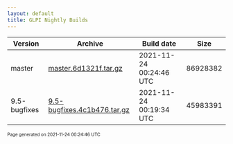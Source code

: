 ```yaml
---
layout: default
title: GLPI Nightly Builds
---
```


Version|Archive|Build date|Size
---|---|---|---
master|[master.6d1321f.tar.gz](master.6d1321f.tar.gz)|2021-11-24 00:24:46 UTC|86928382
9.5-bugfixes|[9.5-bugfixes.4c1b476.tar.gz](9.5-bugfixes.4c1b476.tar.gz)|2021-11-24 00:19:34 UTC|45983391

<font size="1">Page generated on 2021-11-24 00:24:46 UTC</font>
